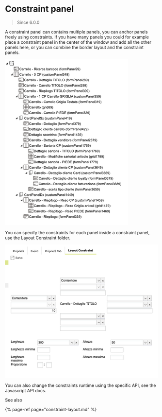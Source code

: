 # Constraint panel

> Since 6.0.0

A constraint panel can contains multiple panels, you can anchor panels freely using constraints. If you have many panels you could for example place a constraint panel in the center of the window and add all the other panels here, or you can combine the border layout and the constraint panels.

![This is an example.](../../../../.gitbook/assets/image%20%281%29.png)

You can specify the constraints for each panel inside a constraint panel, use the Layout Constraint folder.

![](../../../../.gitbook/assets/image.png)

You can also change the constraints runtime using the specific API, see the Javascript API docs.

See also

{% page-ref page="constraint-layout.md" %}

